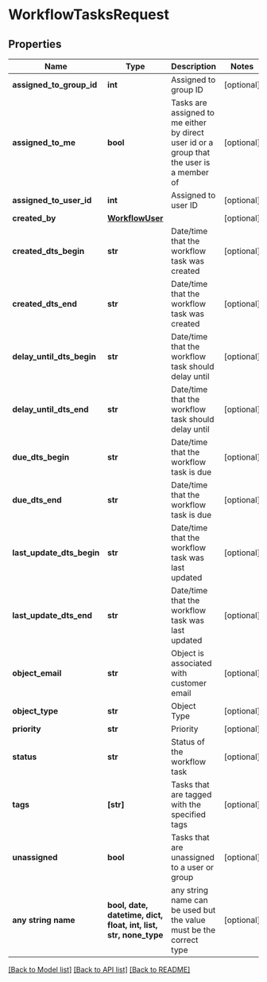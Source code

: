 # WorkflowTasksRequest


## Properties
Name | Type | Description | Notes
------------ | ------------- | ------------- | -------------
**assigned_to_group_id** | **int** | Assigned to group ID | [optional] 
**assigned_to_me** | **bool** | Tasks are assigned to me either by direct user id or a group that the user is a member of | [optional] 
**assigned_to_user_id** | **int** | Assigned to user ID | [optional] 
**created_by** | [**WorkflowUser**](WorkflowUser.md) |  | [optional] 
**created_dts_begin** | **str** | Date/time that the workflow task was created | [optional] 
**created_dts_end** | **str** | Date/time that the workflow task was created | [optional] 
**delay_until_dts_begin** | **str** | Date/time that the workflow task should delay until | [optional] 
**delay_until_dts_end** | **str** | Date/time that the workflow task should delay until | [optional] 
**due_dts_begin** | **str** | Date/time that the workflow task is due | [optional] 
**due_dts_end** | **str** | Date/time that the workflow task is due | [optional] 
**last_update_dts_begin** | **str** | Date/time that the workflow task was last updated | [optional] 
**last_update_dts_end** | **str** | Date/time that the workflow task was last updated | [optional] 
**object_email** | **str** | Object is associated with customer email | [optional] 
**object_type** | **str** | Object Type | [optional] 
**priority** | **str** | Priority | [optional] 
**status** | **str** | Status of the workflow task | [optional] 
**tags** | **[str]** | Tasks that are tagged with the specified tags | [optional] 
**unassigned** | **bool** | Tasks that are unassigned to a user or group | [optional] 
**any string name** | **bool, date, datetime, dict, float, int, list, str, none_type** | any string name can be used but the value must be the correct type | [optional]

[[Back to Model list]](../README.md#documentation-for-models) [[Back to API list]](../README.md#documentation-for-api-endpoints) [[Back to README]](../README.md)



